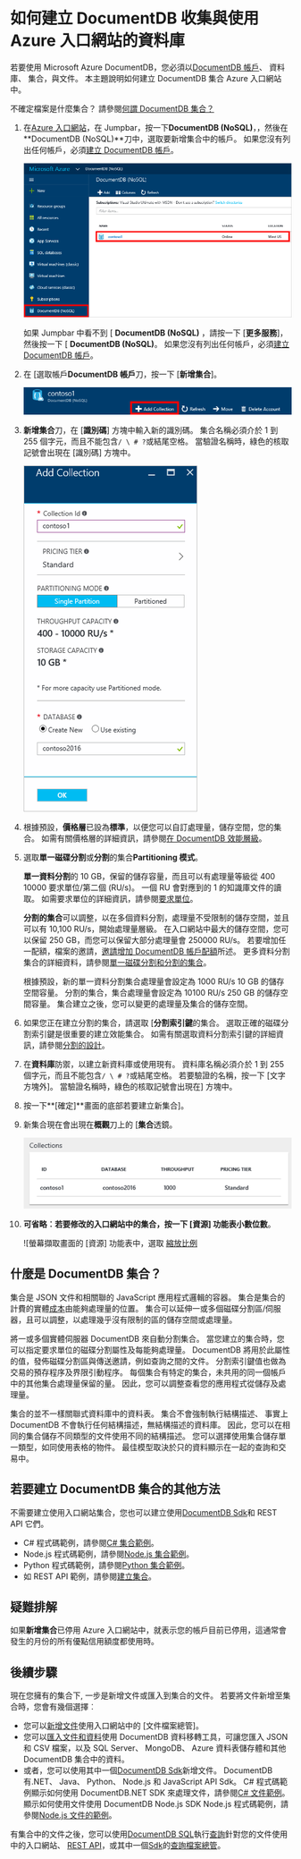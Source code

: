 <properties 
    pageTitle="建立 DocumentDB 資料庫並集合 |Microsoft Azure" 
    description="瞭解如何建立 NoSQL 資料庫，和 JSON 文件集合 Azure DocumentDB 使用線上服務入口網站，雲端為基礎的文件資料庫。 取得免費的試用版今天。" 
    services="documentdb" 
    authors="mimig1" 
    manager="jhubbard" 
    editor="monicar" 
    documentationCenter=""/>

<tags 
    ms.service="documentdb" 
    ms.workload="data-services" 
    ms.tgt_pltfrm="na" 
    ms.devlang="na" 
    ms.topic="article" 
    ms.date="10/17/2016" 
    ms.author="mimig"/>

# <a name="how-to-create-a-documentdb-collection-and-database-using-the-azure-portal"></a>如何建立 DocumentDB 收集與使用 Azure 入口網站的資料庫

若要使用 Microsoft Azure DocumentDB，您必須以[DocumentDB 帳戶](documentdb-create-account.md)、 資料庫、 集合，與文件。 本主題說明如何建立 DocumentDB 集合 Azure 入口網站中。 

不確定檔案是什麼集合？ 請參閱[何謂 DocumentDB 集合？](#what-is-a-documentdb-collection)

1.  在[Azure 入口網站](https://portal.azure.com/)，在 Jumpbar，按一下**DocumentDB (NoSQL)**，，然後在**DocumentDB (NoSQL)**刀中，選取要新增集合中的帳戶。 如果您沒有列出任何帳戶，必須[建立 DocumentDB 帳戶](documentdb-create-account.md)。

    ![螢幕擷取畫面 Jumpbar DocumentDB 帳戶、 DocumentDB 帳戶刀中的帳戶和資料庫中 DocumentDB 帳戶刀，在資料庫 lens 中醒目提示](./media/documentdb-create-collection/docdb-database-creation-1-2.png)
    
    如果 Jumpbar 中看不到 [ **DocumentDB (NoSQL)** ，請按一下 [**更多服務**]，然後按一下 [ **DocumentDB (NoSQL)**。 如果您沒有列出任何帳戶，必須[建立 DocumentDB 帳戶](documentdb-create-account.md)。

2. 在 [選取帳戶**DocumentDB 帳戶**刀，按一下 [**新增集合**]。

    ![螢幕擷取畫面 Jumpbar DocumentDB 帳戶、 DocumentDB 帳戶刀中的帳戶和資料庫中 DocumentDB 帳戶刀，在資料庫 lens 中醒目提示](./media/documentdb-create-collection/docdb-database-creation-3.png)

3. **新增集合**刀，在 [**識別碼**] 方塊中輸入新的識別碼。 集合名稱必須介於 1 到 255 個字元，而且不能包含`/ \ # ?`或結尾空格。 當驗證名稱時，綠色的核取記號會出現在 [識別碼] 方塊中。

    ![螢幕擷取畫面醒目提示資料庫刀上的 [新增集合] 按鈕，新增集合刀，以及 [確定] 按鈕-Azure 入口網站的 DocumentDB-雲端資料庫建立者 NoSQL JSON 資料庫的設定](./media/documentdb-create-collection/docdb-collection-creation-5-8.png)

4. 根據預設，**價格層**已設為**標準**，以便您可以自訂處理量，儲存空間，您的集合。 如需有關價格層的詳細資訊，請參閱[在 DocumentDB 效能層級](documentdb-performance-levels.md)。  

5. 選取**單一磁碟分割**或**分割**的集合**Partitioning 模式**。 

    **單一資料分割**的 10 GB，保留的儲存容量，而且可以有處理量等級從 400 10000 要求單位/第二個 (RU/s)。 一個 RU 會對應到的 1 的知識庫文件的讀取。 如需要求單位的詳細資訊，請參閱[要求單位](documentdb-request-units.md)。 

    **分割的集合**可以調整，以在多個資料分割，處理量不受限制的儲存空間，並且可以有 10,100 RU/s，開始處理量層級。 在入口網站中最大的儲存空間，您可以保留 250 GB，而您可以保留大部分處理量會 250000 RU/s。 若要增加任一配額，檔案的邀請，[邀請增加 DocumentDB 帳戶配額](documentdb-increase-limits.md)所述。 更多資料分割集合的詳細資料，請參閱[單一磁碟分割和分割的集合](documentdb-partition-data.md#single-partition-and-partitioned-collections)。

    根據預設，新的單一資料分割集合處理量會設定為 1000 RU/s 10 GB 的儲存空間容量。 分割的集合，集合處理量會設定為 10100 RU/s 250 GB 的儲存空間容量。 集合建立之後，您可以變更的處理量及集合的儲存空間。 

6. 如果您正在建立分割的集合，請選取 [**分割索引鍵**的集合。 選取正確的磁碟分割索引鍵是很重要的建立效能集合。 如需有關選取資料分割索引鍵的詳細資訊，請參閱[分割的設計](documentdb-partition-data.md#designing-for-partitioning)。

7. 在**資料庫**防禦，以建立新資料庫或使用現有。 資料庫名稱必須介於 1 到 255 個字元，而且不能包含`/ \ # ?`或結尾空格。 若要驗證的名稱，按一下 [文字方塊外]。 當驗證名稱時，綠色的核取記號會出現在] 方塊中。

8. 按一下**[確定]**畫面的底部若要建立新集合]。 

9. 新集合現在會出現在**概觀**刀上的 [**集合**透鏡。
 
    ![在資料庫刀 Azure 入口網站的 DocumentDB-雲端資料庫建立者，NoSQL JSON 資料庫中的新集合的螢幕擷取畫面](./media/documentdb-create-collection/docdb-collection-creation-9.png)

10. **可省略︰**若要修改的入口網站中的集合，按一下 [資源] 功能表**小數位數**。 

    ![螢幕擷取畫面的 [資源] 功能表中，選取 [縮放比例](./media/documentdb-create-collection/docdb-collection-creation-scale.png)

## <a name="what-is-a-documentdb-collection"></a>什麼是 DocumentDB 集合？ 

集合是 JSON 文件和相關聯的 JavaScript 應用程式邏輯的容器。 集合是集合的計費的實體[成本](documentdb-performance-levels.md)由能夠處理量的位置。 集合可以延伸一或多個磁碟分割區/伺服器，且可以調整，以處理幾乎沒有限制的區的儲存空間或處理量。

將一或多個實體伺服器 DocumentDB 來自動分割集合。 當您建立的集合時，您可以指定要求單位的磁碟分割屬性及每能夠處理量。 DocumentDB 將用於此屬性的值，發佈磁碟分割區與傳送邀請，例如查詢之間的文件。 分割索引鍵值也做為交易的預存程序及界限引動程序。 每個集合有特定的集合，未共用的同一個帳戶中的其他集合處理量保留的量。 因此，您可以調整查看您的應用程式從儲存及處理量。 

集合的並不一樣關聯式資料庫中的資料表。 集合不會強制執行結構描述、 事實上 DocumentDB 不會執行任何結構描述，無結構描述的資料庫。 因此，您可以在相同的集合儲存不同類型的文件使用不同的結構描述。 您可以選擇使用集合儲存單一類型，如同使用表格的物件。 最佳模型取決於只的資料顯示在一起的查詢和交易中。

## <a name="other-ways-to-create-a-documentdb-collection"></a>若要建立 DocumentDB 集合的其他方法

不需要建立使用入口網站集合，您也可以建立使用[DocumentDB Sdk](documentdb-sdk-dotnet.md)和 REST API 它們。 

- C# 程式碼範例，請參閱[C# 集合範例](documentdb-dotnet-samples.md#collection-examples)。 
- Node.js 程式碼範例，請參閱[Node.js 集合範例](documentdb-nodejs-samples.md#collection-examples)。
- Python 程式碼範例，請參閱[Python 集合範例](documentdb-python-samples.md#collection-examples)。
- 如 REST API 範例，請參閱[建立集合](https://msdn.microsoft.com/library/azure/mt489078.aspx)。

## <a name="troubleshooting"></a>疑難排解

如果**新增集合**已停用 Azure 入口網站中，就表示您的帳戶目前已停用，這通常會發生的月份的所有優點信用額度都使用時。   

## <a name="next-steps"></a>後續步驟

現在您擁有的集合下, 一步是新增文件或匯入到集合的文件。 若要將文件新增至集合時，您會有幾個選擇︰

- 您可以[新增文件](documentdb-view-json-document-explorer.md)使用入口網站中的 [文件檔案總管]。
- 您可以[匯入文件和資料](documentdb-import-data.md)使用 DocumentDB 資料移轉工具，可讓您匯入 JSON 和 CSV 檔案，以及 SQL Server、 MongoDB、 Azure 資料表儲存體和其他 DocumentDB 集合中的資料。 
- 或者，您可以使用其中一個[DocumentDB Sdk](documentdb-sdk-dotnet.md)新增文件。 DocumentDB 有.NET、 Java、 Python、 Node.js 和 JavaScript API Sdk。 C# 程式碼範例顯示如何使用 DocumentDB.NET SDK 來處理文件，請參閱[C# 文件範例](documentdb-dotnet-samples.md#document-examples)。 顯示如何使用文件使用 DocumentDB Node.js SDK Node.js 程式碼範例，請參閱[Node.js 文件的範例](documentdb-nodejs-samples.md#document-examples)。

有集合中的文件之後，您可以使用[DocumentDB SQL](documentdb-sql-query.md)執行[查詢](documentdb-sql-query.md#executing-queries)針對您的文件使用中的入口網站、 [REST API](https://msdn.microsoft.com/library/azure/dn781481.aspx)，或其中一個[Sdk](documentdb-sdk-dotnet.md)的[查詢檔案總管](documentdb-query-collections-query-explorer.md)。 
